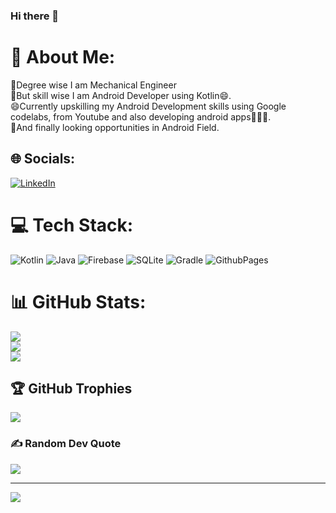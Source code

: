 ### Hi there 👋
# 💫 About Me:
🧰Degree wise I am Mechanical Engineer<br>📱But skill wise I am Android Developer using Kotlin😄.<br>😄Currently upskilling my Android Development skills using Google codelabs, from Youtube and also developing android apps👩🏻‍💻.<br>🏢And finally looking opportunities in Android Field.<br>


## 🌐 Socials:
[![LinkedIn](https://img.shields.io/badge/LinkedIn-%230077B5.svg?logo=linkedin&logoColor=white)](https://linkedin.com/in/https://www.linkedin.com/in/sauravdhiman326) 

# 💻 Tech Stack:
![Kotlin](https://img.shields.io/badge/kotlin-%237F52FF.svg?style=for-the-badge&logo=kotlin&logoColor=white) ![Java](https://img.shields.io/badge/java-%23ED8B00.svg?style=for-the-badge&logo=openjdk&logoColor=white) ![Firebase](https://img.shields.io/badge/Firebase-039BE5?style=for-the-badge&logo=Firebase&logoColor=white) ![SQLite](https://img.shields.io/badge/sqlite-%2307405e.svg?style=for-the-badge&logo=sqlite&logoColor=white) ![Gradle](https://img.shields.io/badge/Gradle-02303A.svg?style=for-the-badge&logo=Gradle&logoColor=white) ![GithubPages](https://img.shields.io/badge/github%20pages-121013?style=for-the-badge&logo=github&logoColor=white)
# 📊 GitHub Stats:
![](https://github-readme-stats.vercel.app/api?username=sauravDeveloper2000&theme=dark&hide_border=false&include_all_commits=false&count_private=false)<br/>
![](https://github-readme-streak-stats.herokuapp.com/?user=sauravDeveloper2000&theme=dark&hide_border=false)<br/>
![](https://github-readme-stats.vercel.app/api/top-langs/?username=sauravDeveloper2000&theme=dark&hide_border=false&include_all_commits=false&count_private=false&layout=compact)

## 🏆 GitHub Trophies
![](https://github-profile-trophy.vercel.app/?username=sauravDeveloper2000&theme=radical&no-frame=false&no-bg=false&margin-w=4)

### ✍️ Random Dev Quote
![](https://quotes-github-readme.vercel.app/api?type=horizontal&theme=radical)

---
[![](https://visitcount.itsvg.in/api?id=sauravDeveloper2000&icon=0&color=3)](https://visitcount.itsvg.in)
